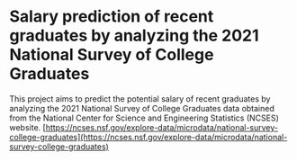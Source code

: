 # Salary prediction of recent graduates  by analyzing the 2021 National Survey of College Graduates  

This project aims to predict the potential salary of recent graduates by analyzing the 2021 National Survey of College Graduates data obtained from the National Center for Science and Engineering Statistics (NCSES) website. [https://ncses.nsf.gov/explore-data/microdata/national-survey-college-graduates](https://ncses.nsf.gov/explore-data/microdata/national-survey-college-graduates)

